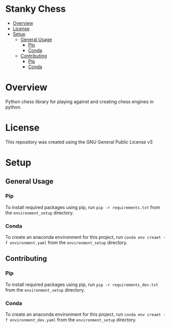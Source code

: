 # Stanky Chess
<!-- TOC -->
* [Overview](#overview)
* [License](#license)
* [Setup](#setup)
  * [General Usage](#general-usage)
    * [Pip](#pip)
    * [Conda](#conda)
  * [Contributing](#contributing)
    * [Pip](#pip-1)
    * [Conda](#conda-1)
<!-- TOC -->

# Overview
Python chess library for playing against and creating chess engines in python.

# License
This repository was created using the GNU General Public License v3

# Setup
## General Usage
### Pip
To install required packages using pip, run `pip -r requirements.txt` from the `environment_setup` directory.
### Conda
To create an anaconda environment for this project, run `conda env creaet -f environment.yaml` from 
the `environment_setup` directory.

## Contributing
### Pip
To install required packages using pip, run `pip -r requirements_dev.txt` from the `environment_setup` directory.
### Conda
To create an anaconda environment for this project, run `conda env creaet -f environment_dev.yaml` from 
the `environment_setup` directory.